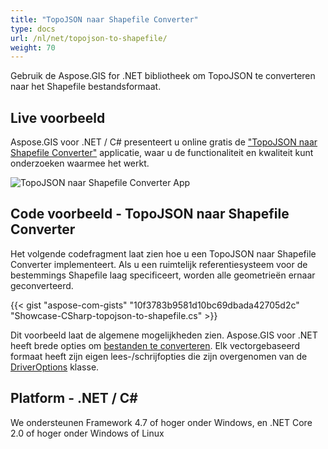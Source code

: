 ```yaml
---
title: "TopoJSON naar Shapefile Converter"
type: docs
url: /nl/net/topojson-to-shapefile/
weight: 70
---
```


Gebruik de Aspose.GIS for .NET bibliotheek om TopoJSON te converteren naar het Shapefile bestandsformaat.

## **Live voorbeeld**

Aspose.GIS voor .NET / C# presenteert u online gratis de ["TopoJSON naar Shapefile Converter"](https://products.aspose.app/gis/conversion/topojson-to-shapefile) applicatie, waar u de functionaliteit en kwaliteit kunt onderzoeken waarmee het werkt.

![TopoJSON naar Shapefile Converter App](conversion.png)

## **Code voorbeeld - TopoJSON naar Shapefile Converter**

Het volgende codefragment laat zien hoe u een TopoJSON naar Shapefile Converter implementeert. Als u een ruimtelijk referentiesysteem voor de bestemmings Shapefile laag specificeert, worden alle geometrieën ernaar geconverteerd. 

{{< gist "aspose-com-gists" "10f3783b9581d10bc69dbada42705d2c" "Showcase-CSharp-topojson-to-shapefile.cs" >}}

Dit voorbeeld laat de algemene mogelijkheden zien. Aspose.GIS voor .NET heeft brede opties om [bestanden te converteren](https://docs.aspose.com/gis/net/vector-layers/). Elk vectorgebaseerd formaat heeft zijn eigen lees-/schrijfopties die zijn overgenomen van de [DriverOptions](https://reference.aspose.com/gis/net/aspose.gis/driveroptions) klasse.

## **Platform - .NET / C#**

We ondersteunen Framework 4.7 of hoger onder Windows, en .NET Core 2.0 of hoger onder Windows of Linux
